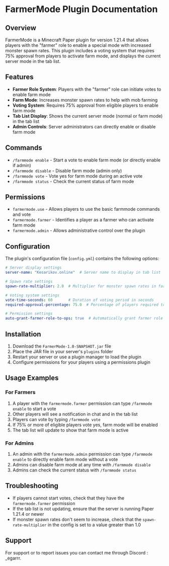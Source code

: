 # FarmerMode Plugin Documentation

## Overview
FarmerMode is a Minecraft Paper plugin for version 1.21.4 that allows players with the "farmer" role to enable a special mode with increased monster spawn rates. This plugin includes a voting system that requires 75% approval from players to activate farm mode, and displays the current server mode in the tab list.

## Features
- **Farmer Role System**: Players with the "farmer" role can initiate votes to enable farm mode
- **Farm Mode**: Increases monster spawn rates to help with mob farming
- **Voting System**: Requires 75% approval from eligible players to enable farm mode
- **Tab List Display**: Shows the current server mode (normal or farm mode) in the tab list
- **Admin Controls**: Server administrators can directly enable or disable farm mode

## Commands
- `/farmmode enable` - Start a vote to enable farm mode (or directly enable if admin)
- `/farmmode disable` - Disable farm mode (admin only)
- `/farmmode vote` - Vote yes for farm mode during an active vote
- `/farmmode status` - Check the current status of farm mode

## Permissions
- `farmermode.use` - Allows players to use the basic farmmode commands and vote
- `farmermode.farmer` - Identifies a player as a farmer who can activate farm mode
- `farmermode.admin` - Allows administrative control over the plugin

## Configuration
The plugin's configuration file (`config.yml`) contains the following options:

```yaml
# Server display settings
server-name: "Kesarikov.online"  # Server name to display in tab list

# Spawn rate settings
spawn-rate-multiplier: 2.0  # Multiplier for monster spawn rates in farm mode

# Voting system settings
vote-time-seconds: 60       # Duration of voting period in seconds
required-approval-percentage: 75.0  # Percentage of players required to approve farm mode (0-100)

# Permission settings
auto-grant-farmer-role-to-ops: true  # Automatically grant farmer role to server operators
```

## Installation
1. Download the `FarmerMode-1.0-SNAPSHOT.jar` file
2. Place the JAR file in your server's `plugins` folder
3. Restart your server or use a plugin manager to load the plugin
4. Configure permissions for your players using a permissions plugin

## Usage Examples

### For Farmers
1. A player with the `farmermode.farmer` permission can type `/farmmode enable` to start a vote
2. Other players will see a notification in chat and in the tab list
3. Players can vote by typing `/farmmode vote`
4. If 75% or more of eligible players vote yes, farm mode will be enabled
5. The tab list will update to show that farm mode is active

### For Admins
1. An admin with the `farmermode.admin` permission can type `/farmmode enable` to directly enable farm mode without a vote
2. Admins can disable farm mode at any time with `/farmmode disable`
3. Admins can check the current status with `/farmmode status`

## Troubleshooting
- If players cannot start votes, check that they have the `farmermode.farmer` permission
- If the tab list is not updating, ensure that the server is running Paper 1.21.4 or newer
- If monster spawn rates don't seem to increase, check that the `spawn-rate-multiplier` in the config is set to a value greater than 1.0

## Support
For support or to report issues you can contact me through Discord : _egarrr.